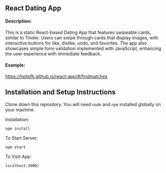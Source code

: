 ## React Dating App

#### Description:
This is a static React-based Dating App that features swipeable cards, similar to Tinder. Users can swipe through cards that display images, with interactive buttons for like, dislike, undo, and favorites. The app also showcases simple form validation implemented with JavaScript, enhancing the user experience with immediate feedback.
#### Example:
https://hellefh.github.io/react-app/#/findmatches

## Installation and Setup Instructions
Clone down this repository. You will need `node` and `npm` installed globally on your machine.  

Installation:

`npm install`  

To Start Server:

`npm start`  

To Visit App:

`localhost:3000/`  
